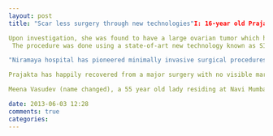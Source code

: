 ```yaml
---
layout: post
title: "Scar less surgery through new technologies"I: 16-year old Prajakta Nikam (name changed) was brought to Niramaya hospital, Kharghar, Navi Mumbai, a premier 102-bed surgical hospital, with complaints of acute abdominal pain for a day.

Upon investigation, she was found to have a large ovarian tumor which had twisted on itself (torsion), and the ovary was in danger of developing gangrene. A team of doctors, headed by Dr Amit Thadhani, and Dr Anupama Sathe performed an emergency laparoscopic surgery on Prajakta, during which the tumor was removed and fortunately the ovary too, could be saved.
 The procedure was done using a state-of-art new technology known as SIMPLE (single incision multiport laparoendoscopic surgery) which made the procedure entirely scar less, as it was done through an incision concealed entirely in the umbilicus.

"Niramaya hospital has pioneered minimally invasive surgical procedures in India and has done several SIMPLE procedures which are firsts in Asia. Some of these have been done for the first time anywhere in the world", said Dr Thadhani, consulting general and laparoscopic surgeon and director, Niramaya hospital.

Prajakta has happily recovered from a major surgery with no visible marks.

Meena Vasudev (name changed), a 55 year old lady residing at Navi Mumbai, went shopping. Nothing seemed unusual, except that she had been operated just the previous day for a hernia repair using a novel technique developed by Dr Amit Thadhani. In this safe and effective technique, the scar is ingeniously hidden within the normal umbilical scar, leaving no visible marks. "This technique can be done for both umbilical hernias as well as groin hernias, but it is especially cost-effective for umbilical hernias. Usually, patients undergoing open umbilical hernia repair may require a stay of 3 to 7 days. This has been reduced to one day, which means a significant saving of cost for the patient, very quick recovery and significantly reduced pain and discomfort. It also saves up to Rs 50, 000/- in cost as compared to a laparoscopic repair, with a cosmetic outcome better than that of laparoscopic repair due to the fact that no separate openings are required beyond the umbilicus" says Dr Thadhani, who is a pioneer of several laparoscopic procedures as well. Meena is obviously extremely satisfied with the results and surprised with her quick and painless recovery.

date: 2013-06-03 12:28
comments: true
categories: 
---
```

